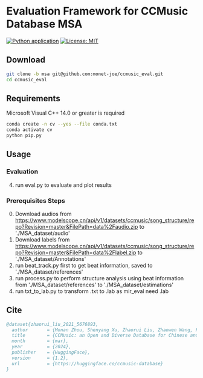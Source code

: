 # Evaluation Framework for CCMusic Database MSA
[![Python application](https://github.com/monet-joe/ccmusic_eval/actions/workflows/python-app.yml/badge.svg?branch=msa)](https://github.com/monet-joe/ccmusic_eval/actions/workflows/python-app.yml)
[![License: MIT](https://img.shields.io/badge/License-MIT-yellow.svg)](https://github.com/monet-joe/ccmusic_eval/blob/msa/LICENSE)

## Download
```bash
git clone -b msa git@github.com:monet-joe/ccmusic_eval.git
cd ccmusic_eval
```

## Requirements
Microsoft Visual C++ 14.0 or greater is required
```bash
conda create -n cv --yes --file conda.txt
conda activate cv
python pip.py
```

## Usage
### Evaluation
4. run eval.py to evaluate and plot results

### Prerequisites Steps
0. Download audios from https://www.modelscope.cn/api/v1/datasets/ccmusic/song_structure/repo?Revision=master&FilePath=data%2Faudio.zip to './MSA_dataset/audio'
1. Download labels from https://www.modelscope.cn/api/v1/datasets/ccmusic/song_structure/repo?Revision=master&FilePath=data%2Flabel.zip to './MSA_dataset/Annotations'
2. run beat_track.py first to get beat information, saved to './MSA_dataset/references'
3. run process.py to perform structure analysis using beat information from './MSA_dataset/references' to './MSA_dataset/estimations'
4. run txt_to_lab.py to transform .txt to .lab as mir_eval need .lab


## Cite
```bibtex
@dataset{zhaorui_liu_2021_5676893,
  author       = {Monan Zhou, Shenyang Xu, Zhaorui Liu, Zhaowen Wang, Feng Yu, Wei Li and Baoqiang Han},
  title        = {CCMusic: an Open and Diverse Database for Chinese and General Music Information Retrieval Research},
  month        = {mar},
  year         = {2024},
  publisher    = {HuggingFace},
  version      = {1.2},
  url          = {https://huggingface.co/ccmusic-database}
}
```